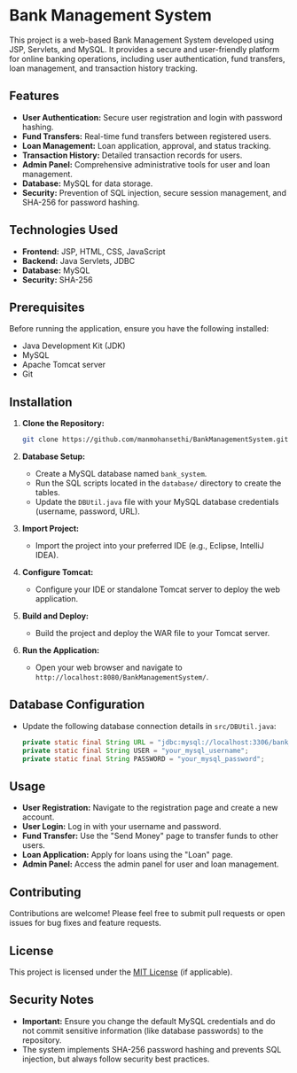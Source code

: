 # Bank Management System

This project is a web-based Bank Management System developed using JSP, Servlets, and MySQL. It provides a secure and user-friendly platform for online banking operations, including user authentication, fund transfers, loan management, and transaction history tracking.

## Features

* **User Authentication:** Secure user registration and login with password hashing.
* **Fund Transfers:** Real-time fund transfers between registered users.
* **Loan Management:** Loan application, approval, and status tracking.
* **Transaction History:** Detailed transaction records for users.
* **Admin Panel:** Comprehensive administrative tools for user and loan management.
* **Database:** MySQL for data storage.
* **Security:** Prevention of SQL injection, secure session management, and SHA-256 for password hashing.

## Technologies Used

* **Frontend:** JSP, HTML, CSS, JavaScript
* **Backend:** Java Servlets, JDBC
* **Database:** MySQL
* **Security:** SHA-256

## Prerequisites

Before running the application, ensure you have the following installed:

* Java Development Kit (JDK)
* MySQL
* Apache Tomcat server
* Git

## Installation

1.  **Clone the Repository:**

    ```bash
    git clone https://github.com/manmohansethi/BankManagementSystem.git 
    ```

2.  **Database Setup:**

    * Create a MySQL database named `bank_system`.
    * Run the SQL scripts located in the `database/` directory to create the tables.
    * Update the `DBUtil.java` file with your MySQL database credentials (username, password, URL).

3.  **Import Project:**

    * Import the project into your preferred IDE (e.g., Eclipse, IntelliJ IDEA).

4.  **Configure Tomcat:**

    * Configure your IDE or standalone Tomcat server to deploy the web application.

5.  **Build and Deploy:**

    * Build the project and deploy the WAR file to your Tomcat server.

6.  **Run the Application:**

    * Open your web browser and navigate to `http://localhost:8080/BankManagementSystem/`.

## Database Configuration

* Update the following database connection details in `src/DBUtil.java`:

    ```java
    private static final String URL = "jdbc:mysql://localhost:3306/bank_system";
    private static final String USER = "your_mysql_username";
    private static final String PASSWORD = "your_mysql_password";
    ```

## Usage

* **User Registration:** Navigate to the registration page and create a new account.
* **User Login:** Log in with your username and password.
* **Fund Transfer:** Use the "Send Money" page to transfer funds to other users.
* **Loan Application:** Apply for loans using the "Loan" page.
* **Admin Panel:** Access the admin panel for user and loan management.

## Contributing

Contributions are welcome! Please feel free to submit pull requests or open issues for bug fixes and feature requests.

## License

This project is licensed under the [MIT License](LICENSE) (if applicable).

## Security Notes

* **Important:** Ensure you change the default MySQL credentials and do not commit sensitive information (like database passwords) to the repository.
* The system implements SHA-256 password hashing and prevents SQL injection, but always follow security best practices.
